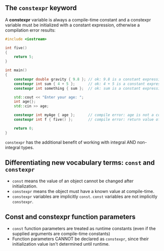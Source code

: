 ## The `constexpr` keyword

A **constexpr** variable is always a compile-time constant and a constexpr variable must be initialized with a constant expression, otherwise a compilation error results:

```cpp
#include <iostream>

int five()
{
    return 5;
}

int main()
{
    constexpr double gravity { 9.8 }; // ok: 9.8 is a constant expression
    constexpr int sum { 4 + 5 };      // ok: 4 + 5 is a constant expression
    constexpr int something { sum };  // ok: sum is a constant expression

    std::cout << "Enter your age: ";
    int age{};
    std::cin >> age;

    constexpr int myAge { age };      // compile error: age is not a constant expression
    constexpr int f { five() };       // compile error: return value of five() is not a constant expression

    return 0;
}
```

`constexpr` has the additional benefit of working with integral AND non-integral types.

## Differentiating new vocabulary terms: `const` and `constexpr`

- `const` means the value of an object cannot be changed after initialization.
- `constexpr` means the object must have a known value at compile-time.
- `constexpr` variables are implicitly `const`. `const` variables are not implicitly `constexpr`.

## Const and constexpr function parameters

- `const` function parameters are treated as runtime constants (even if the supplied arguments are compile-time constants)
- Function parameters CANNOT be declared as `constexpr`, since their initialization value isn't determined until runtime.


